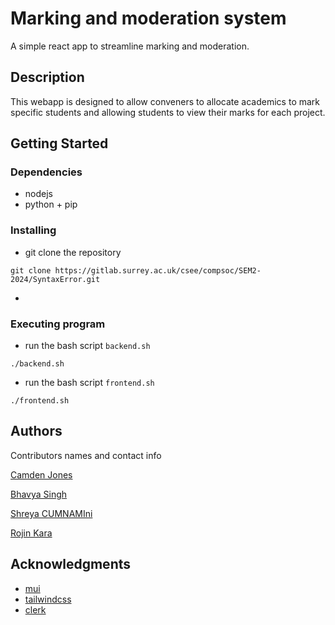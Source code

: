 # Marking and moderation system

A simple react app to streamline marking and moderation.

## Description

This webapp is designed to allow conveners to allocate academics to mark specific students and allowing students to view their marks for each project.

## Getting Started

### Dependencies

* nodejs
* python + pip

### Installing

* git clone the repository
```
git clone https://gitlab.surrey.ac.uk/csee/compsoc/SEM2-2024/SyntaxError.git
```
* 

### Executing program

* run the bash script `backend.sh`
```
./backend.sh
```
* run the bash script `frontend.sh`
```
./frontend.sh
```

## Authors

Contributors names and contact info

[Camden Jones](https://github.com/camcamsatnav)

[Bhavya Singh](https://github.com/bhavyasingh2611)

[Shreya CUMNAMIni](https://github.com/shreyakodes)

[Rojin Kara](https://github.com/rojinkara)

## Acknowledgments

* [mui](https://mui.com/material-ui/all-components/)
* [tailwindcss](https://tailwindcss.com/)
* [clerk](https://clerk.com/)
